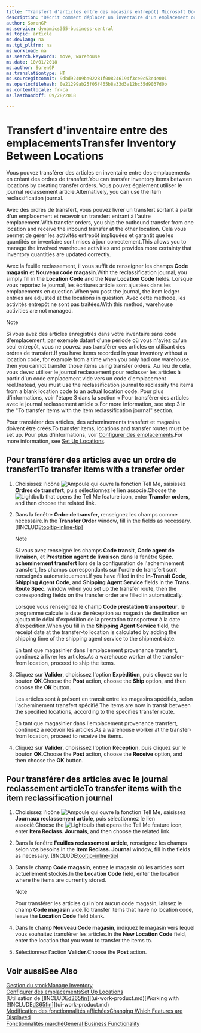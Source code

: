 ```yaml
---
title: "Transfert d'articles entre des magasins entrepôt| Microsoft Docs"
description: "Décrit comment déplacer un inventaire d'un emplacement ou d'un entrepôt vers un autre soit avec le journal reclassement soit à l'aide d'ordres de transfert."
author: SorenGP
ms.service: dynamics365-business-central
ms.topic: article
ms.devlang: na
ms.tgt_pltfrm: na
ms.workload: na
ms.search.keywords: move, warehouse
ms.date: 10/01/2018
ms.author: SorenGP
ms.translationtype: HT
ms.sourcegitcommit: 9dbd92409ba02281f008246194f3ce0c53e4e001
ms.openlocfilehash: 0e21299ab25f05f465b8a33d3a12bc35d9037d0b
ms.contentlocale: fr-ca
ms.lasthandoff: 09/28/2018

---
```

# <a name="transfer-inventory-between-locations"></a><span data-ttu-id="0406b-103">Transfert d'inventaire entre des emplacements</span><span class="sxs-lookup"><span data-stu-id="0406b-103">Transfer Inventory Between Locations</span></span>
<span data-ttu-id="0406b-104">Vous pouvez transférer des articles en inventaire entre des emplacements en créant des ordres de transfert.</span><span class="sxs-lookup"><span data-stu-id="0406b-104">You can transfer inventory items between locations by creating transfer orders.</span></span> <span data-ttu-id="0406b-105">Vous pouvez également utiliser le journal reclassement article.</span><span class="sxs-lookup"><span data-stu-id="0406b-105">Alternatively, you can use the item reclassification journal.</span></span>

<span data-ttu-id="0406b-106">Avec des ordres de transfert, vous pouvez livrer un transfert sortant à partir d'un emplacement et recevoir un transfert entrant à l'autre emplacement.</span><span class="sxs-lookup"><span data-stu-id="0406b-106">With transfer orders, you ship the outbound transfer from one location and receive the inbound transfer at the other location.</span></span> <span data-ttu-id="0406b-107">Cela vous permet de gérer les activités entrepôt impliquées et garantit que les quantités en inventaire sont mises à jour correctement.</span><span class="sxs-lookup"><span data-stu-id="0406b-107">This allows you to manage the involved warehouse activities and provides more certainty that inventory quantities are updated correctly.</span></span>

<span data-ttu-id="0406b-108">Avec la feuille reclassement, il vous suffit de renseigner les champs **Code magasin** et **Nouveau code magasin**.</span><span class="sxs-lookup"><span data-stu-id="0406b-108">With the reclassification journal, you simply fill in the **Location Code** and the **New Location Code** fields.</span></span> <span data-ttu-id="0406b-109">Lorsque vous reportez le journal, les écritures article sont ajustées dans les emplacements en question.</span><span class="sxs-lookup"><span data-stu-id="0406b-109">When you post the journal, the item ledger entries are adjusted at the locations in question.</span></span> <span data-ttu-id="0406b-110">Avec cette méthode, les activités entrepôt ne sont pas traitées.</span><span class="sxs-lookup"><span data-stu-id="0406b-110">With this method, warehouse activities are not managed.</span></span>

> [!NOTE]  
>   <span data-ttu-id="0406b-111">Si vous avez des articles enregistrés dans votre inventaire sans code d'emplacement, par exemple datant d'une période où vous n'aviez qu'un seul entrepôt, vous ne pouvez pas transférer ces articles en utilisant des ordres de transfert.</span><span class="sxs-lookup"><span data-stu-id="0406b-111">If you have items recorded in your inventory without a location code, for example from a time when you only had one warehouse, then you cannot transfer those items using transfer orders.</span></span> <span data-ttu-id="0406b-112">Au lieu de cela, vous devez utiliser le journal reclassement pour reclasser les articles à partir d'un code emplacement vide vers un code d'emplacement réel.</span><span class="sxs-lookup"><span data-stu-id="0406b-112">Instead, you must use the reclassification journal to reclassify the items from a blank location code to an actual location code.</span></span>  <span data-ttu-id="0406b-113">Pour plus d'informations, voir l'étape 3 dans la section « Pour transférer des articles avec le journal reclassement article ».</span><span class="sxs-lookup"><span data-stu-id="0406b-113">For more information, see step 3 in the "To transfer items with the item reclassification journal" section.</span></span>

<span data-ttu-id="0406b-114">Pour transférer des articles, des acheminements transfert et magasins doivent être créés.</span><span class="sxs-lookup"><span data-stu-id="0406b-114">To transfer items, locations and transfer routes must be set up.</span></span> <span data-ttu-id="0406b-115">Pour plus d'informations, voir [Configurer des emplacements](inventory-how-setup-locations.md).</span><span class="sxs-lookup"><span data-stu-id="0406b-115">For more information, see [Set Up Locations](inventory-how-setup-locations.md).</span></span>

## <a name="to-transfer-items-with-a-transfer-order"></a><span data-ttu-id="0406b-116">Pour transférer des articles avec un ordre de transfert</span><span class="sxs-lookup"><span data-stu-id="0406b-116">To transfer items with a transfer order</span></span>
1. <span data-ttu-id="0406b-117">Choisissez l'icône ![Ampoule qui ouvre la fonction Tell Me](media/ui-search/search_small.png "Dites-moi ce que vous voulez faire"), saisissez **Ordres de transfert**, puis sélectionnez le lien associé.</span><span class="sxs-lookup"><span data-stu-id="0406b-117">Choose the ![Lightbulb that opens the Tell Me feature](media/ui-search/search_small.png "Tell me what you want to do") icon, enter **Transfer orders**, and then choose the related link.</span></span>
2. <span data-ttu-id="0406b-118">Dans la fenêtre **Ordre de transfer**, renseignez les champs comme nécessaire.</span><span class="sxs-lookup"><span data-stu-id="0406b-118">In the **Transfer Order** window, fill in the fields as necessary.</span></span> [!INCLUDE[tooltip-inline-tip](includes/tooltip-inline-tip_md.md)]

    > [!NOTE]  
    >   <span data-ttu-id="0406b-119">Si vous avez renseigné les champs **Code transit**, **Code agent de livraison**, et **Prestation agent de livraison** dans la fenêtre **Spéc. acheminement transfert** lors de la configuration de l'acheminement transfert, les champs correspondants sur l'ordre de transfert sont renseignés automatiquement.</span><span class="sxs-lookup"><span data-stu-id="0406b-119">If you have filled in the **In-Transit Code**, **Shipping Agent Code**, and **Shipping Agent Service** fields in the **Trans. Route Spec.** window when you set up the transfer route, then the corresponding fields on the transfer order are filled in automatically.</span></span>

    <span data-ttu-id="0406b-120">Lorsque vous renseignez le champ **Code prestation transporteur**, le programme calcule la date de réception au magasin de destination en ajoutant le délai d'expédition de la prestation transporteur à la date d'expédition.</span><span class="sxs-lookup"><span data-stu-id="0406b-120">When you fill in the **Shipping Agent Service** field, the receipt date at the transfer-to location is calculated by adding the shipping time of the shipping agent service to the shipment date.</span></span>

    <span data-ttu-id="0406b-121">En tant que magasinier dans l'emplacement provenance transfert, continuez à livrer les articles.</span><span class="sxs-lookup"><span data-stu-id="0406b-121">As a warehouse worker at the transfer-from location, proceed to ship the items.</span></span>
3. <span data-ttu-id="0406b-122">Cliquez sur **Valider**, choisissez l'option **Expédition**, puis cliquez sur le bouton **OK**.</span><span class="sxs-lookup"><span data-stu-id="0406b-122">Choose the **Post** action, choose the **Ship** option, and then choose the **OK** button.</span></span>

    <span data-ttu-id="0406b-123">Les articles sont à présent en transit entre les magasins spécifiés, selon l'acheminement transfert spécifié.</span><span class="sxs-lookup"><span data-stu-id="0406b-123">The items are now in transit between the specified locations, according to the specifies transfer route.</span></span>

    <span data-ttu-id="0406b-124">En tant que magasinier dans l'emplacement provenance transfert, continuez à recevoir les articles.</span><span class="sxs-lookup"><span data-stu-id="0406b-124">As a warehouse worker at the transfer-from location, proceed to receive the items.</span></span>
4. <span data-ttu-id="0406b-125">Cliquez sur **Valider**, choisissez l'option **Réception**, puis cliquez sur le bouton **OK**.</span><span class="sxs-lookup"><span data-stu-id="0406b-125">Choose the **Post** action, choose the **Receive** option, and then choose the **OK** button.</span></span>

## <a name="to-transfer-items-with-the-item-reclassification-journal"></a><span data-ttu-id="0406b-126">Pour transférer des articles avec le journal reclassement article</span><span class="sxs-lookup"><span data-stu-id="0406b-126">To transfer items with the item reclassification journal</span></span>
1. <span data-ttu-id="0406b-127">Choisissez l'icône ![Ampoule qui ouvre la fonction Tell Me](media/ui-search/search_small.png "Dites-moi ce que vous voulez faire"), saisissez **Journaux reclassement article**, puis sélectionnez le lien associé.</span><span class="sxs-lookup"><span data-stu-id="0406b-127">Choose the ![Lightbulb that opens the Tell Me feature](media/ui-search/search_small.png "Tell me what you want to do") icon, enter **Item Reclass. Journals**, and then choose the related link.</span></span>
2. <span data-ttu-id="0406b-128">Dans la fenêtre **Feuilles reclassement article**, renseignez les champs selon vos besoins.</span><span class="sxs-lookup"><span data-stu-id="0406b-128">In the **Item Reclass. Journal** window, fill in the fields as necessary.</span></span> [!INCLUDE[tooltip-inline-tip](includes/tooltip-inline-tip_md.md)]
3. <span data-ttu-id="0406b-129">Dans le champ **Code magasin**, entrez le magasin où les articles sont actuellement stockés.</span><span class="sxs-lookup"><span data-stu-id="0406b-129">In the **Location Code** field, enter the location where the items are currently stored.</span></span>

    > [!NOTE]  
    >   <span data-ttu-id="0406b-130">Pour transférer les articles qui n'ont aucun code magasin, laissez le champ **Code magasin** vide.</span><span class="sxs-lookup"><span data-stu-id="0406b-130">To transfer items that have no location code, leave the **Location Code** field blank.</span></span>
4. <span data-ttu-id="0406b-131">Dans le champ **Nouveau Code magasin**, indiquez le magasin vers lequel vous souhaitez transférer les articles.</span><span class="sxs-lookup"><span data-stu-id="0406b-131">In the **New Location Code** field, enter the location that you want to transfer the items to.</span></span>
5. <span data-ttu-id="0406b-132">Sélectionnez l'action **Valider**.</span><span class="sxs-lookup"><span data-stu-id="0406b-132">Choose the **Post** action.</span></span>

## <a name="see-also"></a><span data-ttu-id="0406b-133">Voir aussi</span><span class="sxs-lookup"><span data-stu-id="0406b-133">See Also</span></span>
[<span data-ttu-id="0406b-134">Gestion du stock</span><span class="sxs-lookup"><span data-stu-id="0406b-134">Manage Inventory</span></span>](inventory-manage-inventory.md)  
[<span data-ttu-id="0406b-135">Configurer des emplacements</span><span class="sxs-lookup"><span data-stu-id="0406b-135">Set Up Locations</span></span>](inventory-how-setup-locations.md)  
<span data-ttu-id="0406b-136">[Utilisation de [!INCLUDE[d365fin](includes/d365fin_md.md)]](ui-work-product.md)</span><span class="sxs-lookup"><span data-stu-id="0406b-136">[Working with [!INCLUDE[d365fin](includes/d365fin_md.md)]](ui-work-product.md)</span></span>  
[<span data-ttu-id="0406b-137">Modification des fonctionnalités affichées</span><span class="sxs-lookup"><span data-stu-id="0406b-137">Changing Which Features are Displayed</span></span>](ui-experiences.md)  
[<span data-ttu-id="0406b-138">Fonctionnalités marché</span><span class="sxs-lookup"><span data-stu-id="0406b-138">General Business Functionality</span></span>](ui-across-business-areas.md)

